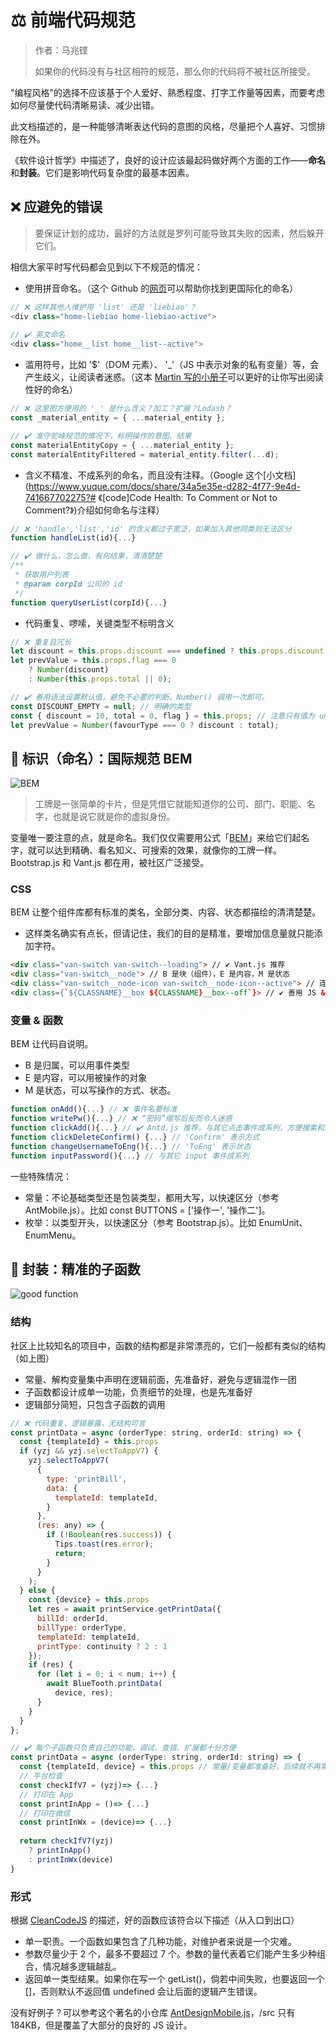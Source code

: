 # ⚖️ 前端代码规范

> 作者：马兆铿
>
> 如果你的代码没有与社区相符的规范，那么你的代码将不被社区所接受。

"编程风格"的选择不应该基于个人爱好、熟悉程度、打字工作量等因素，而要考虑如何尽量使代码清晰易读、减少出错。

此文档描述的，是一种能够清晰表达代码的意图的风格，尽量把个人喜好、习惯排除在外。

《软件设计哲学》中描述了，良好的设计应该最起码做好两个方面的工作——**命名**和**封装**。它们是影响代码复杂度的最基本因素。





## ❌ 应避免的错误

> 要保证计划的成功，最好的方法就是罗列可能导致其失败的因素，然后躲开它们。

相信大家平时写代码都会见到以下不规范的情况：

- 使用拼音命名。（这个 Github 的[网页](https://unbug.github.io/codelf/)可以帮助你找到更国际化的命名）

```javascript
// ❌ 这样其他人维护用 'list' 还是 'liebiao'？
<div class="home-liebiao home-liebiao-active"> 
  
// ✔️ 英文命名
<div class="home__list home__list--active">
```

- 滥用符号，比如 '$'（DOM 元素）、 '_'（JS 中表示对象的私有变量）等，会产生歧义，让阅读者迷惑。（这本 [Martin 写的小册子](https://www.bookstack.cn/read/clean-code-javascript/spilt.2.README.md)可以更好的让你写出阅读性好的命名）

```javascript
// ❌ 这里图方便用的 '_' 是什么含义？加工？扩展？Lodash？
const _material_entity = { ...material_entity };

// ✔️ 准守驼峰规范的情况下，标明操作的意图、结果
const materialEntityCopy = { ...material_entity };
const materialEntityFiltered = material_entity.filter(...d);
```

- 含义不精准、不成系列的命名，而且没有注释。（Google 这个[小文档](https://www.yuque.com/docs/share/34a5e35e-d282-4f77-9e4d-741667702275?# 《[code]Code Health: To Comment or Not to Comment?》)介绍如何命名与注释）

```javascript
// ❌ 'handle','list','id' 的含义都过于宽泛，如果加入其他同类则无法区分
function handleList(id){...} 

// ✔️ 做什么，怎么做，有何结果，清清楚楚
/**
 * 获取用户列表
 * @param corpId 公司的 id
 */
function queryUserList(corpId){...}
```

- 代码重复、啰嗦，关键类型不标明含义

```javascript
// ❌ 重复且冗长
let discount = this.props.discount === undefined ? this.props.discount : 10;
let prevValue = this.props.flag === 0 
	? Number(discount) 
	: Number(this.props.total || 0);

// ✔️ 善用语法设置默认值，避免不必要的判断。Number() 调用一次即可。
const DISCOUNT_EMPTY = null; // 明确的类型
const { discount = 10, total = 0, flag } = this.props; // 注意只有值为 undefined 的变量才能得到默认值，null 和空字符不变
let prevValue = Number(favourType === 0 ? discount : total);
```





## 👔 标识（命名）：国际规范 BEM

![BEM](https://file.bluesdream.com/wp-content/uploads/2018/11/css-bem-interpretation.png)

> 工牌是一张简单的卡片，但是凭借它就能知道你的公司、部门、职能、名字，也就是说它就是你的虚拟身份。

变量唯一要注意的点，就是命名。我们仅仅需要用公式「[BEM](https://zhuanlan.zhihu.com/p/72631379)」来给它们起名字，就可以达到精确、看名知义、可搜索的效果，就像你的工牌一样。Bootstrap.js 和 Vant.js 都在用，被社区广泛接受。



### CSS

BEM 让整个组件库都有标准的类名，全部分类、内容、状态都描绘的清清楚楚。

- 这样类名确实有点长，但请记住，我们的目的是精准，要增加信息量就只能添加字符。

```html
<div class="van-switch van-switch--loading"> // ✔️ Vant.js 推荐
<div class="van-switch__node"> // B 是块（组件），E 是内容，M 是状态
<div class="van-switch__node-icon van-switch__node-icon--active"> // 连接方式是 B__E--M
<div class={`${CLASSNAME}__box ${CLASSNAME}__box--off`}> // ✔️ 善用 JS & SCSS 减少字符和重复
```



### 变量 & 函数

BEM 让代码自说明。

- B 是归属，可以用事件类型
- E 是内容，可以用被操作的对象
- M 是状态，可以写操作的方式、状态。

```javascript
function onAdd(){...} // ❌ 事件名要标准
function writePw(){...} // ❌ “密码”缩写后反而令人迷惑
function clickAdd(){...} // ✔️ Antd.js 推荐，与其它点击事件成系列，方便搜索和加工
function clickDeleteConfirm() {...} // 'Confirm' 表示方式
function changeUsernameToEng(){...} // 'ToEng' 表示状态
function inputPassword(){...} // 与其它 input 事件成系列
```



一些特殊情况：

- 常量：不论基础类型还是包装类型，都用大写，以快速区分（参考 AntMobile.js）。比如 const BUTTONS = ['操作一', '操作二']。
- 枚举：以类型开头，以快速区分（参考 Bootstrap.js）。比如 EnumUnit、EnumMenu。



## 🤖️ 封装：精准的子函数

![good function](https://segmentfault.com/img/bVcKD25)



### 结构

社区上比较知名的项目中，函数的结构都是非常漂亮的，它们一般都有类似的结构（如上图）

- 常量、解构变量集中声明在逻辑前面，先准备好，避免与逻辑混作一团
- 子函数都设计成单一功能，负责细节的处理，也是先准备好
- 逻辑部分简短，只包含子函数的调用

```javascript
// ❌ 代码重复、逻辑暴露，无结构可言
const printData = async (orderType: string, orderId: string) => {
  const {templateId} = this.props
  if (yzj && yzj.selectToAppV7) {
    yzj.selectToAppV7(
      {
        type: 'printBill',
        data: {
          templateId: templateId,
        }
      },
      (res: any) => {
        if (!Boolean(res.success)) {
          Tips.toast(res.error);
          return;
        }
      }
    );
  } else {
    const {device} = this.props
    let res = await printService.getPrintData({
      billId: orderId,
      billType: orderType,
      templateId: templateId,
      printType: continuity ? 2 : 1
    });
    if (res) {
      for (let i = 0; i < num; i++) {
        await BlueTooth.printData(
          device, res);
      }
    }
  }
};

// ✔️ 每个子函数只负责自己的功能，调试、查错、扩展都十分方便
const printData = async (orderType: string, orderId: string) => {
  const {templateId, device} = this.props // 常量/变量都准备好，后续就不再需要关注
  // 平台检查
  const checkIfV7 = (yzj)=> {...}
  // 打印在 App
  const printInApp = ()=> {...}
  // 打印在微信
  const printInWx = (device)=> {...}
  
  return checkIfV7(yzj)
    ? printInApp()
  	: printInWx(device)
}
```





### 形式

根据 [CleanCodeJS](https://github.com/alivebao/clean-code-js#%E5%87%BD%E6%95%B0) 的描述，好的函数应该符合以下描述（从入口到出口）

- 单一职责。一个函数如果包含了几种功能，对维护者来说是一个灾难。
- 参数尽量少于 2 个，最多不要超过 7 个。参数的量代表着它们能产生多少种组合，情况越多逻辑越乱。
- 返回单一类型结果。如果你在写一个 getList()，倘若中间失败，也要返回一个 []，否则默认不返回值 undefined 会让后面的逻辑产生错误。

没有好例子？可以参考这个著名的小仓库 [AntDesignMobile.js](https://github.com/ant-design/ant-design-mobile.git)，/src 只有 184KB，但是覆盖了大部分的良好的 JS 设计。

